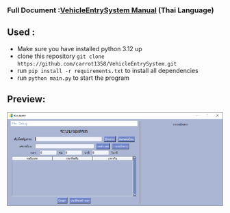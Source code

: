 ### Full Document :[VehicleEntrySystem Manual](https://panoramic-file-85b.notion.site/VehicleEntrySystem-Manual-5c05c39cfb6d406da09a17f1a4c27a61?pvs=74) (Thai Language)

## Used :
- Make sure you have installed python 3.12 up
- clone this repository `git clone https://github.com/carrot1358/VehicleEntrySystem.git`
- run `pip install -r requirements.txt` to install all dependencies
- run `python main.py` to start the program
## Preview:
![img.png](img.png)